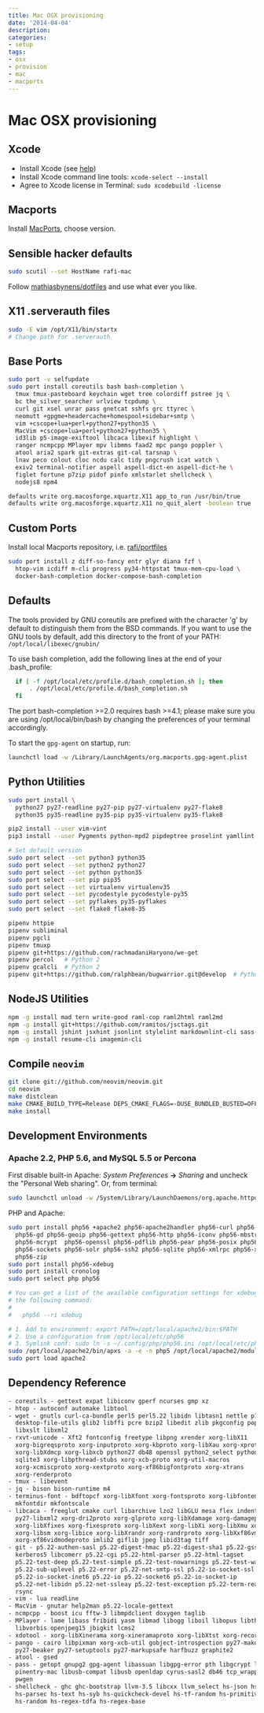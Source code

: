 ```yaml
---
title: Mac OSX provisioning
date: '2014-04-04'
description:
categories:
- setup
tags:
- osx
- provision
- mac
- macports
---
```

# Mac OSX provisioning

## Xcode

- Install Xcode (see [help](https://www.macports.org/install.php))
- Install Xcode command line tools: `xcode-select --install`
- Agree to Xcode license in Terminal: `sudo xcodebuild -license`

## Macports

Install [MacPorts](https://www.macports.org/install.php), choose version.

## Sensible hacker defaults

```sh
sudo scutil --set HostName rafi-mac
```

Follow [mathiasbynens/dotfiles](https://github.com/mathiasbynens/dotfiles/blob/master/.osx)
and use what ever you like.

## X11 .serverauth files

```sh
sudo -E vim /opt/X11/bin/startx
# Change path for .serverauth
```

## Base Ports

```sh
sudo port -v selfupdate
sudo port install coreutils bash bash-completion \
  tmux tmux-pasteboard keychain wget tree colordiff pstree jq \
  bc the_silver_searcher urlview tcpdump \
  curl git xsel unrar pass gnetcat sshfs grc ttyrec \
  neomutt +gpgme+headercache+homespool+sidebar+smtp \
  vim +cscope+lua+perl+python27+python35 \
  MacVim +cscope+lua+perl+python27+python35 \
  id3lib p5-image-exiftool libcaca libexif highlight \
  ranger ncmpcpp MPlayer mpv libmms faad2 mpc pango poppler \
  atool aria2 spark git-extras git-cal tarsnap \
  lnav peco colout cloc ncdu calc tidy pngcrush icat watch \
  exiv2 terminal-notifier aspell aspell-dict-en aspell-dict-he \
  figlet fortune p7zip pidof pinfo xmlstarlet shellcheck \
  nodejs8 npm4

defaults write org.macosforge.xquartz.X11 app_to_run /usr/bin/true
defaults write org.macosforge.xquartz.X11 no_quit_alert -boolean true
```

## Custom Ports

Install local Macports repository, i.e. [rafi/portfiles](https://github.com/rafi/portfiles)

```sh
sudo port install z diff-so-fancy entr glyr diana fzf \
  htop-vim icdiff m-cli progress py34-httpstat tmux-mem-cpu-load \
  docker-bash-completion docker-compose-bash-completion
```

## Defaults

The tools provided by GNU coreutils are prefixed with the character 'g'
by default to distinguish them from the BSD commands. If you want to use
the GNU tools by default, add this directory to the front of your PATH:
`/opt/local/libexec/gnubin/`

To use bash completion, add the following lines at the end of your .bash_profile:

```sh
  if [ -f /opt/local/etc/profile.d/bash_completion.sh ]; then
      . /opt/local/etc/profile.d/bash_completion.sh
  fi
```

The port bash-completion >=2.0 requires bash >=4.1; please make sure
you are using /opt/local/bin/bash by changing the preferences of your
terminal accordingly.

To start the `gpg-agent` on startup, run:

```sh
launchctl load -w /Library/LaunchAgents/org.macports.gpg-agent.plist
```

## Python Utilities

```sh
sudo port install \
  python27 py27-readline py27-pip py27-virtualenv py27-flake8
  python35 py35-readline py35-pip py35-virtualenv py35-flake8

pip2 install --user vim-vint
pip3 install --user Pygments python-mpd2 pipdeptree proselint yamllint

# Set default version
sudo port select --set python3 python35
sudo port select --set python2 python27
sudo port select --set python python35
sudo port select --set pip pip35
sudo port select --set virtualenv virtualenv35
sudo port select --set pycodestyle pycodestyle-py35
sudo port select --set pyflakes py35-pyflakes
sudo port select --set flake8 flake8-35

pipenv httpie
pipenv subliminal
pipenv pgcli
pipenv tmuxp
pipenv git+https://github.com/rachmadaniHaryono/we-get
pipenv percol   # Python 2
pipenv gcalcli  # Python 2
pipenv git+https://github.com/ralphbean/bugwarrior.git@develop  # Python 2
```

## NodeJS Utilities

```sh
npm -g install mad tern write-good raml-cop raml2html raml2md
npm -g install git+https://github.com/ramitos/jsctags.git
npm -g install jshint jsxhint jsonlint stylelint markdownlint-cli sass-lint
npm -g install resume-cli imagemin-cli
```

## Compile `neovim`

```sh
git clone git://github.com/neovim/neovim.git
cd neovim
make distclean
make CMAKE_BUILD_TYPE=Release DEPS_CMAKE_FLAGS=-DUSE_BUNDLED_BUSTED=OFF CMAKE_EXTRA_FLAGS="-DCMAKE_INSTALL_PREFIX:PATH=/opt/local"
make install
```

## Development Environments

### Apache 2.2, PHP 5.6, and MySQL 5.5 or Percona

First disable built-in Apache: _System Preferences_ **->** _Sharing_
and uncheck the "Personal Web sharing". Or, from terminal:

```sh
sudo launchctl unload -w /System/Library/LaunchDaemons/org.apache.httpd.plist
```

PHP and Apache:

```sh
sudo port install php56 +apache2 php56-apache2handler php56-curl php56-exif \
  php56-gd php56-geoip php56-gettext php56-http php56-iconv php56-mbstring \
  php56-mcrypt  php56-openssl php56-pdflib php56-pear php56-posix php56-soap \
  php56-sockets php56-solr php56-ssh2 php56-sqlite php56-xmlrpc php56-xsl \
  php56-zip
sudo port install php56-xdebug
sudo port install cronolog
sudo port select php php56

# You can get a list of the available configuration settings for xdebug with
# the following command:
#
#   php56 --ri xdebug

# 1. Add to environment: export PATH=/opt/local/apache2/bin:$PATH
# 2. Use a configuration from /opt/local/etc/php56
# 3. Symlink conf: sudo ln -s ~/.config/php/php56.ini /opt/local/etc/php56/php.ini
sudo /opt/local/apache2/bin/apxs -a -e -n php5 /opt/local/apache2/modules/mod_php56.so
sudo port load apache2
```

## Dependency Reference

```txt
- coreutils - gettext expat libiconv gperf ncurses gmp xz
- htop - autoconf automake libtool
- wget - gnutls curl-ca-bundle perl5 perl5.22 libidn libtasn1 nettle p11-kit
  desktop-file-utils glib2 libffi pcre bzip2 libedit zlib pkgconfig popt
  libxslt libxml2
- rxvt-unicode - Xft2 fontconfig freetype libpng xrender xorg-libX11
  xorg-bigreqsproto xorg-inputproto xorg-kbproto xorg-libXau xorg-xproto
  xorg-libXdmcp xorg-libxcb python27 db48 openssl python2_select python_select
  sqlite3 xorg-libpthread-stubs xorg-xcb-proto xorg-util-macros
  xorg-xcmiscproto xorg-xextproto xorg-xf86bigfontproto xorg-xtrans
  xorg-renderproto
- tmux - libevent
- jq - bison bison-runtime m4
- terminus-font - bdftopcf xorg-libXfont xorg-fontsproto xorg-libfontenc
  mkfontdir mkfontscale
- libcaca - freeglut cmake curl libarchive lzo2 libGLU mesa flex indent
  py27-libxml2 xorg-dri2proto xorg-glproto xorg-libXdamage xorg-damageproto
  xorg-libXfixes xorg-fixesproto xorg-libXext xorg-libXi xorg-libXmu xorg-libXt
  xorg-libsm xorg-libice xorg-libXrandr xorg-randrproto xorg-libXxf86vm
  xorg-xf86vidmodeproto imlib2 giflib jpeg libid3tag tiff
- git - p5.22-authen-sasl p5.22-digest-hmac p5.22-digest-sha1 p5.22-gssapi
  kerberos5 libcomerr p5.22-cgi p5.22-html-parser p5.22-html-tagset
  p5.22-test-deep p5.22-test-simple p5.22-test-nowarnings p5.22-test-warn
  p5.22-sub-uplevel p5.22-error p5.22-net-smtp-ssl p5.22-io-socket-ssl
  p5.22-io-socket-inet6 p5.22-io p5.22-socket6 p5.22-io-socket-ip
  p5.22-net-libidn p5.22-net-ssleay p5.22-test-exception p5.22-term-readkey
  rsync
- vim - lua readline
- MacVim - gnutar help2man p5.22-locale-gettext
- ncmpcpp - boost icu fftw-3 libmpdclient doxygen taglib
- MPlayer - lame libass fribidi yasm libmad libogg liboil libopus libtheora
  libvorbis openjpeg15 jbigkit lcms2
- xdotool - xorg-libXinerama xorg-xineramaproto xorg-libXtst xorg-recordproto
- pango - cairo libpixman xorg-xcb-util gobject-introspection py27-mako
  py27-beaker py27-setuptools py27-markupsafe harfbuzz graphite2
- atool - gsed
- pass - getopt gnupg2 gpg-agent libassuan libgpg-error pth libgcrypt libksba
  pinentry-mac libusb-compat libusb openldap cyrus-sasl2 db46 tcp_wrappers
  pwgen
- shellcheck - ghc ghc-bootstrap llvm-3.5 libcxx llvm_select hs-json hs-mtl
  hs-parsec hs-text hs-syb hs-quickcheck-devel hs-tf-random hs-primitive
  hs-random hs-regex-tdfa hs-regex-base
```
